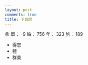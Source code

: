 ```yaml
---
layout: post
comments: true
title: 下百說
---
```


:stuck_out_tongue_winking_eye: 單： -9 婚： 756 年： 323 旅： 189

- 得志
- 體
- 群美

